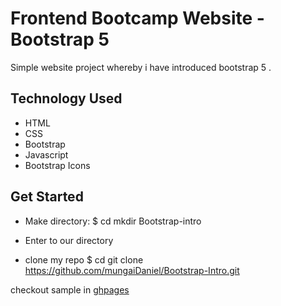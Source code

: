 # Frontend Bootcamp Website - Bootstrap 5

Simple website project whereby i have introduced bootstrap 5 .

## Technology Used

- HTML
- CSS
- Bootstrap
- Javascript
- Bootstrap Icons

## Get Started

- Make directory:
    $ cd mkdir Bootstrap-intro
- Enter to our directory

- clone my repo
    $ cd git clone https://github.com/mungaiDaniel/Bootstrap-Intro.git

checkout sample in [ghpages](https://mungaidaniel.github.io/Bootstrap-Intro/)